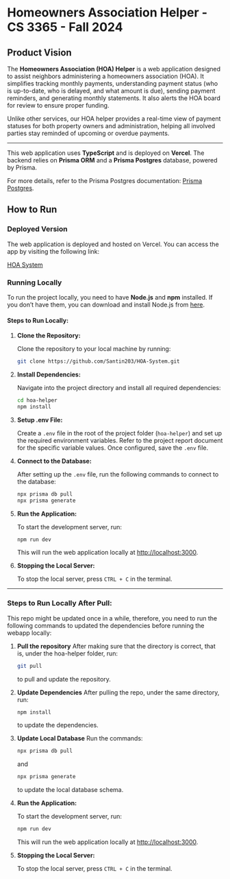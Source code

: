 # Homeowners Association Helper - CS 3365 - Fall 2024

## Product Vision

The **Homeowners Association (HOA) Helper** is a web application designed to assist neighbors administering a homeowners association (HOA). It simplifies tracking monthly payments, understanding payment status (who is up-to-date, who is delayed, and what amount is due), sending payment reminders, and generating monthly statements. It also alerts the HOA board for review to ensure proper funding.

Unlike other services, our HOA helper provides a real-time view of payment statuses for both property owners and administration, helping all involved parties stay reminded of upcoming or overdue payments.

---

This web application uses **TypeScript** and is deployed on **Vercel**. The backend relies on **Prisma ORM** and a **Prisma Postgres** database, powered by Prisma.

For more details, refer to the Prisma Postgres documentation: [Prisma Postgres](https://www.prisma.io/docs/orm/overview/databases/prisma-postgres).


## How to Run

### Deployed Version

The web application is deployed and hosted on Vercel. You can access the app by visiting the following link:

[HOA System](https://hoa-system-alpha.vercel.app/)

### Running Locally

To run the project locally, you need to have **Node.js** and **npm** installed. If you don’t have them, you can download and install Node.js from [here](https://nodejs.org/en/).

#### Steps to Run Locally:

1. **Clone the Repository:**

   Clone the repository to your local machine by running:

   ```bash
   git clone https://github.com/Santin203/HOA-System.git
   ```

2. **Install Dependencies:**

   Navigate into the project directory and install all required dependencies:

   ```bash
   cd hoa-helper
   npm install
   ```

3. **Setup .env File:**

   Create a `.env` file in the root of the project folder (`hoa-helper`) and set up the required environment variables. Refer to the project report document for the specific variable values. Once configured, save the `.env` file.

4. **Connect to the Database:**

   After setting up the `.env` file, run the following commands to connect to the database:

   ```bash
   npx prisma db pull
   npx prisma generate
   ```

5. **Run the Application:**

   To start the development server, run:

   ```bash
   npm run dev
   ```

   This will run the web application locally at [http://localhost:3000](http://localhost:3000).

6. **Stopping the Local Server:**

   To stop the local server, press `CTRL + C` in the terminal.

---

### Steps to Run Locally After Pull:
This repo might be updated once in a while, therefore, you need to run the following commands to updated the dependencies before running the webapp locally:

1. **Pull the repository**
   After making sure that the directory is correct, that is, under the hoa-helper folder, run:
   ```bash
   git pull
   ```
   to pull and update the repository.
   
2. **Update Dependencies**
   After pulling the repo, under the same directory, run:
   ```bash
   npm install
   ```
   to update the dependencies.

3. **Update Local Database**
   Run the commands:
   ```bash
   npx prisma db pull
   ```
   and
   ```bash
   npx prisma generate
   ```
   to update the local database schema.

4. **Run the Application:**

   To start the development server, run:

   ```bash
   npm run dev
   ```

   This will run the web application locally at [http://localhost:3000](http://localhost:3000).

5. **Stopping the Local Server:**

   To stop the local server, press `CTRL + C` in the terminal.






